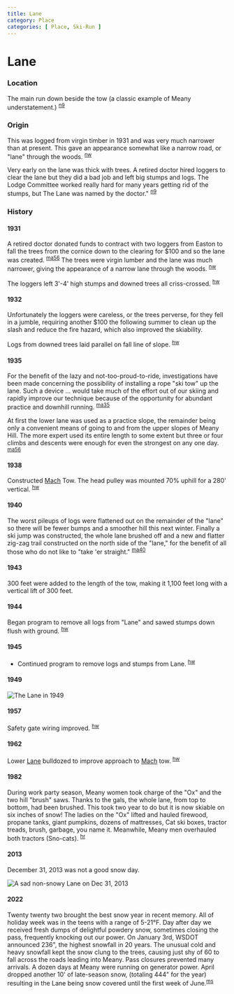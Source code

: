 ```yaml
---
title: Lane
category: Place
categories: [ Place, Ski-Run ]
---
```

# Lane
### Location

The main run down beside the tow (a classic example of Meany understatement.) <sup>[n9][]</sup>

### Origin

This was logged from virgin timber in 1931 and was very much narrower than at present. This gave an appearance somewhat like a narrow road, or "lane" through the woods. <sup>[nw][]</sup>

Very early on the lane was thick with trees. A retired doctor hired loggers to clear the lane but they did a bad job and left big stumps and logs. The Lodge Committee worked really hard for many years getting rid of the stumps, but The Lane was named by the doctor." <sup>[n9][]</sup>

### History

#### 1931

A retired doctor donated funds to contract with two loggers from Easton to fall the trees from the cornice down to the clearing for $100 and so the lane was created. <sup>[ma56][]</sup> The trees were virgin lumber and the lane was much narrower, giving the appearance of a narrow lane through the woods. <sup>[nw][]</sup>

The loggers left 3'-4' high stumps and downed trees all criss-crossed. <sup>[hw][]</sup>

#### 1932

Unfortunately the loggers were careless, or the trees perverse, for they fell in a jumble, requiring another $100 the following summer to clean up the slash and reduce the fire hazard, which also improved the skiability.

Logs from downed trees laid parallel on fall line of slope. <sup>[hw][]</sup>

#### 1935

For the benefit of the lazy and not-too-proud-to-ride, investigations have been made concerning the possibility of installing a rope "ski tow" up the lane. Such a device ... would take much of the effort out of our skiing and rapidly improve our technique because of the opportunity for abundant practice and downhill running. <sup>[ma35][ma35]</sup>

At first the lower lane was used as a practice slope, the remainder being only a convenient means of going to and from the upper slopes of Meany Hill. The more expert used its entire length to some extent but three or four climbs and descents were enough for even the strongest on any one day. <sup>[ma56][]</sup>

#### 1938

Constructed [Mach](/Mach) Tow. The head pulley was mounted 70% uphill for a 280' vertical. <sup>[hw][]</sup>

#### 1940

The worst pileups of logs were flattened out on the remainder of the "lane" so there will be fewer bumps and a smoother hill this next winter. Finally a ski jump was constructed, the whole lane brushed off and a new and flatter zig-zag trail constructed on the north side of the "lane," for the benefit of all those who do not like to "take 'er straight." <sup>[ma40][]</sup>

#### 1943

300 feet were added to the length of the tow, making it 1,100 feet long with a vertical lift of 300 feet.

#### 1944

Began program to remove all logs from "Lane" and sawed stumps down flush with ground. <sup>[hw][]</sup>

#### 1945

- Continued program to remove logs and stumps from Lane. <sup>[hw][]</sup>

#### 1949

<img src="/img/1949-Meany-Hill.png" alt="The Lane in 1949">

#### 1957

Safety gate wiring improved. <sup>[hw][]</sup>

#### 1962

Lower [Lane](/Run/Lane) bulldozed to improve approach to [Mach](/Mach) tow. <sup>[hw][]</sup>

#### 1982

During work party season, Meany women took charge of the "Ox" and the two hill "brush" saws. Thanks to the gals, the whole lane, from top to bottom, had been brushed. This took two year to do but it is now skiable on six inches of snow! The ladies on the "Ox" lifted and hauled firewood, propane tanks, giant pumpkins, dozens of mattresses, Cat ski boxes, tractor treads, brush, garbage, you name it. Meanwhile, Meany men overhauled both tractors (Sno-cats). <sup>[hr][]</sup>

#### 2013

December 31, 2013 was not a good snow day.

<img src="/img/2013-Bare-Lane-at-New-Year.jpeg" alt="A sad non-snowy Lane on Dec 31, 2013">

#### 2022

Twenty twenty two brought the best snow year in recent memory. All of holiday week was in the teens with a range of 5-21°F. Day after day we received fresh dumps of delightful powdery snow, sometimes closing the pass, frequently knocking out our power. On January 3rd, WSDOT announced 236", the highest snowfall in 20 years. The unusual cold and heavy snowfall kept the snow clung to the trees, causing just shy of 60 to fall across the roads leading into Meany. Pass closures prevented many arrivals. A dozen days at Meany were running on generator power. April dropped another 10' of late-season snow, (totaling 444" for the year) resulting in the Lane being snow covered until the first week of June.<sup>[ms][]</sup>


[hr]: /History/Reports "Meany History Reports, by Idona Kellogg"
[hw]: /History/Walt "Meany History, by Walt Little"
[ma35]: /Mountaineer-Annual#1935
[ma40]: /Mountaineer-Annual#1940
[ma56]: /Mountaineer-Annual#1956
[ms]: /Person/Matt-Simerson
[n9]: /Names-2009 "Meany Names, by Brian Thompson & Emilio Marasco"
[nw]: /Names-Walt "Meany Names by Walter Little, 1984"
